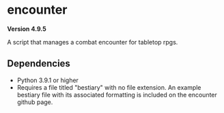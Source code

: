 # encounter
**Version 4.9.5**

A script that manages a combat encounter for tabletop rpgs.





## Dependencies

* Python 3.9.1 or higher
* Requires a file titled "bestiary" with no file extension. An example bestiary file with its associated formatting is included on the encounter github page.